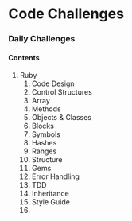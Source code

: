 # Code Challenges

### Daily Challenges

#### Contents
1. Ruby
    1. Code Design
    1. Control Structures
    1. Array
    1. Methods
    1. Objects & Classes
    1. Blocks
    1. Symbols
    1. Hashes
    1. Ranges
    1. Structure
    1. Gems
    1. Error Handling
    1. TDD
    1. Inheritance
    1. Style Guide
    1. 